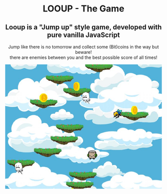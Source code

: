 <center>
<h1> LOOUP - The Game </h1>

<h2>Looup is a "Jump up" style game, developed with pure vanilla JavaScript </h2>

Jump like there is no tomorrow and collect some (Bit)coins in the way but beware!\
there are enemies between you and the best possible score of all times!

![Looup](./resources/img/looup.jpeg)

</center>
